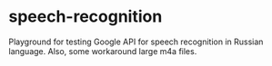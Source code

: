 # speech-recognition
Playground for testing Google API for speech recognition in Russian language. Also, some workaround large m4a files.
